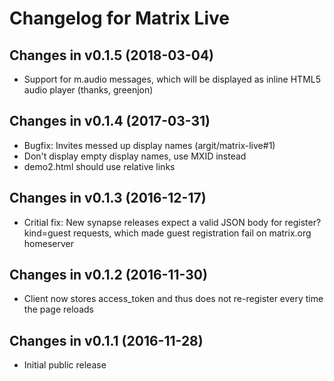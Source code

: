 # Changelog for Matrix Live

## Changes in v0.1.5 (2018-03-04)

- Support for m.audio messages, which will be displayed as inline HTML5 audio player (thanks, greenjon)

## Changes in v0.1.4 (2017-03-31)

- Bugfix: Invites messed up display names (argit/matrix-live#1)
- Don't display empty display names, use MXID instead
- demo2.html should use relative links


## Changes in v0.1.3 (2016-12-17)

- Critial fix: New synapse releases expect a valid JSON body for register?kind=guest requests, which made guest registration fail on matrix.org homeserver


## Changes in v0.1.2 (2016-11-30)

- Client now stores access_token and thus does not re-register every time the page reloads


## Changes in v0.1.1 (2016-11-28)

- Initial public release
